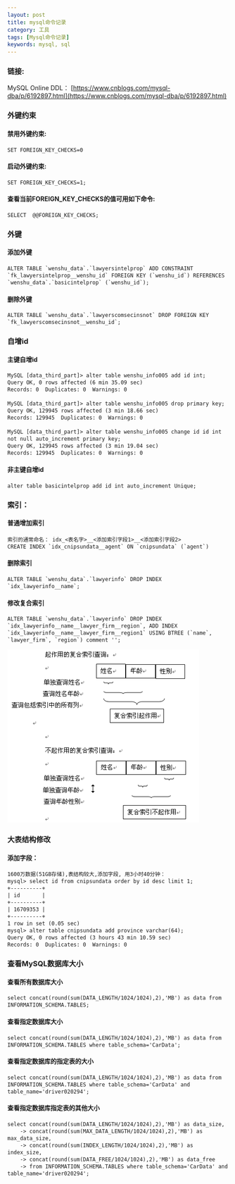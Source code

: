 ```yaml
---
layout: post
title: mysql命令记录
category: 工具
tags: [Mysql命令记录]
keywords: mysql, sql
---
```


### 链接:

MySQL Online DDL： [https://www.cnblogs.com/mysql-dba/p/6192897.html](https://www.cnblogs.com/mysql-dba/p/6192897.html)

### 外键约束
#### 禁用外键约束:
```
SET FOREIGN_KEY_CHECKS=0
```
#### 启动外键约束:
```
SET FOREIGN_KEY_CHECKS=1;
```
#### 查看当前FOREIGN_KEY_CHECKS的值可用如下命令:
```
SELECT  @@FOREIGN_KEY_CHECKS;
```

### 外键
#### 添加外键
```
ALTER TABLE `wenshu_data`.`lawyersintelprop` ADD CONSTRAINT `fk_lawyersintelprop__wenshu_id` FOREIGN KEY (`wenshu_id`) REFERENCES `wenshu_data`.`basicintelprop` (`wenshu_id`);
```
#### 删除外键
```
ALTER TABLE `wenshu_data`.`lawyerscomsecinsnot` DROP FOREIGN KEY `fk_lawyerscomsecinsnot__wenshu_id`;
```

### 自增id
#### 主键自增id
```
MySQL [data_third_part]> alter table wenshu_info005 add id int;
Query OK, 0 rows affected (6 min 35.09 sec)
Records: 0  Duplicates: 0  Warnings: 0

MySQL [data_third_part]> alter table wenshu_info005 drop primary key;
Query OK, 129945 rows affected (3 min 18.66 sec)
Records: 129945  Duplicates: 0  Warnings: 0

MySQL [data_third_part]> alter table wenshu_info005 change id id int not null auto_increment primary key;
Query OK, 129945 rows affected (3 min 19.04 sec)
Records: 129945  Duplicates: 0  Warnings: 0
```
#### 非主键自增id
```
alter table basicintelprop add id int auto_increment Unique;
```

### 索引：
#### 普通增加索引
```
索引的通常命名： idx_<表名字>__<添加索引字段1>__<添加索引字段2>
CREATE INDEX `idx_cnipsundata__agent` ON `cnipsundata` (`agent`)
```
#### 删除索引
```
ALTER TABLE `wenshu_data`.`lawyerinfo` DROP INDEX `idx_lawyerinfo__name`;
```
#### 修改复合索引
```
ALTER TABLE `wenshu_data`.`lawyerinfo` DROP INDEX `idx_lawyerinfo__name__lawyer_firm__region`, ADD INDEX `idx_lawyerinfo__name__lawyer_firm__region1` USING BTREE (`name`, `lawyer_firm`, `region`) comment '';
```
![composite-index](/assets/img/tool/mysql/composite-index.png)

### 大表结构修改
#### 添加字段：
```
1600万数据(51GB存储),表结构较大,添加字段, 用3小时40分钟：
mysql> select id from cnipsundata order by id desc limit 1;
+----------+
| id       |
+----------+
| 16709353 |
+----------+
1 row in set (0.05 sec)
mysql> alter table cnipsundata add province varchar(64);
Query OK, 0 rows affected (3 hours 43 min 10.59 sec)
Records: 0  Duplicates: 0  Warnings: 0

```

### 查看MySQL数据库大小
#### 查看所有数据库大小
```
select concat(round(sum(DATA_LENGTH/1024/1024),2),'MB') as data from INFORMATION_SCHEMA.TABLES;
```
#### 查看指定数据库大小
```
select concat(round(sum(DATA_LENGTH/1024/1024),2),'MB') as data from INFORMATION_SCHEMA.TABLES where table_schema='CarData';
```
#### 查看指定数据库的指定表的大小
```
select concat(round(sum(DATA_LENGTH/1024/1024),2),'MB') as data from INFORMATION_SCHEMA.TABLES where table_schema='CarData' and table_name='driver020294';
```
#### 查看指定数据库指定表的其他大小
```
select concat(round(sum(DATA_LENGTH/1024/1024),2),'MB') as data_size,
    -> concat(round(sum(MAX_DATA_LENGTH/1024/1024),2),'MB') as max_data_size,
    -> concat(round(sum(INDEX_LENGTH/1024/1024),2),'MB') as index_size,
    -> concat(round(sum(DATA_FREE/1024/1024),2),'MB') as data_free
    -> from INFORMATION_SCHEMA.TABLES where table_schema='CarData' and table_name='driver020294';
```